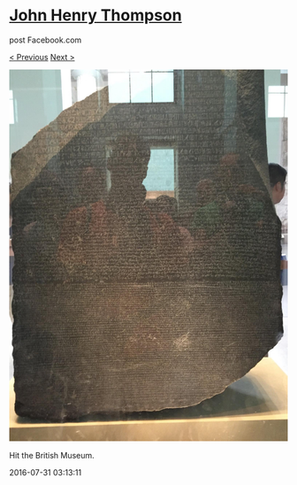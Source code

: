# [John Henry Thompson](../README.md)
post Facebook.com

[< Previous](2016-07-31-1.md) [Next >](2016-07-30-2.md)

[![](../media/2016-07-31/Hit-the-British-Museum.jpg)](../README.md)

Hit the British Museum.

2016-07-31 03:13:11
